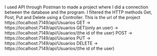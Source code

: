 I used API through Postman to made a project where I did a connection between the database and the program.
I filtered the HTTP methods Get, Post, Put and Delete using a Controller.
This is the url of the project https://localhost:7149/api/Usuarios
GET -> https://localhost:7149/api/Usuarios
GET(only an user) -> https://localhost:7149/api/Usuarios/(the id of the user)
POST -> https://localhost:7149/api/Usuarios
PUT -> https://localhost:7149/api/Usuarios
DELETE -> https://localhost:7149/api/Usuarios/(the id of the user)

